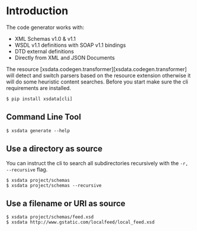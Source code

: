 # Introduction

The code generator works with:

- XML Schemas v1.0 & v1.1
- WSDL v1.1 definitions with SOAP v1.1 bindings
- DTD external definitions
- Directly from XML and JSON Documents

The resource [xsdata.codegen.transformer][xsdata.codegen.transformer] will detect and
switch parsers based on the resource extension otherwise it will do some heuristic
content searches. Before you start make sure the cli requirements are installed.

```console
$ pip install xsdata[cli]
```

## Command Line Tool

```console exec="1" source="console"
$ xsdata generate --help
```

## Use a directory as source

You can instruct the cli to search all subdirectories recursively with the
`-r, --recursive` flag.

```console
$ xsdata project/schemas
$ xsdata project/schemas --recursive
```

## Use a filename or URI as source

```console
$ xsdata project/schemas/feed.xsd
$ xsdata http://www.gstatic.com/localfeed/local_feed.xsd
```
